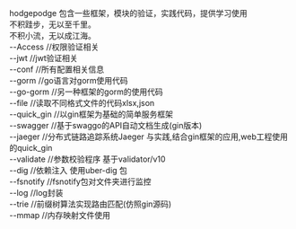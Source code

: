 hodgepodge 包含一些框架，模块的验证，实践代码，提供学习使用   
不积跬步，无以至千里。  
不积小流，无以成江海。  
--Access		//权限验证相关  
	--jwt 		//jwt验证相关  
--conf 			//所有配置相关信息   				
--gorm 			//go语言对gorm使用代码  
    --go-gorm 	//另一种框架的gorm的使用代码   		
--file 			//读取不同格式文件的代码xlsx,json  	
--quick_gin 		//以gin框架为基础的简单服务框架  	
--swagger 		//基于swaggo的API自动文档生成(gin版本)  	
--jaeger		//分布式链路追踪系统Jaeger 与实践,结合gin框架的应用,web工程使用的quick_gin  
--validate		//参数校验程序 基于validator/v10   
--dig			//依赖注入 使用uber-dig 包   
--fsnotify		//fsnotify包对文件夹进行监控  
--log 			//log封装   
--trie			//前缀树算法实现路由匹配(仿照gin源码)  
--mmap           	//内存映射文件使用  

